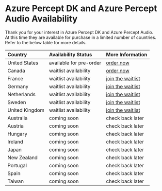 # Azure Percept DK and Azure Percept Audio Availability

Thank you for your interest in Azure Percept DK and Azure Percept Audio. At this time they are available for purchase in a limited number of countries. Refer to the below table for more details.

|Country            |Availability Status    |More Information        |
|:------------------|:----------------------|:-----------------------|
|United States      |available for pre-order|[order now](https://go.microsoft.com/fwlink/?linkid=2155270) |
|Canada             |waitlist availability  |[order now](https://go.microsoft.com/fwlink/?linkid=2155270) |
|France             |waitlist availability  |[join the waitlist](https://www.microsoft.com/emwa/signup_2/fr-fr?BGID=ProductA) |
|Germany            |waitlist availability  |[join the waitlist](https://www.microsoft.com/emwa/signup_2/de-de?BGID=ProductA) |
|Netherlands        |waitlist availability  |[join the waitlist](https://www.microsoft.com/emwa/signup_2/nl-nl?BGID=ProductA) |
|Sweden             |waitlist availability  |[join the waitlist](https://www.microsoft.com/emwa/signup_2/sv-se?BGID=ProductA) |
|United Kingdom     |waitlist availability  |[join the waitlist](https://www.microsoft.com/emwa/signup_2/en-gb?BGID=ProductA) |
|Australia	        |coming soon	        |check back later        |
|Austria	        |coming soon	        |check back later	     |
|Hungary	        |coming soon	        |check back later	     |
|Ireland	        |coming soon	        |check back later	     |
|Japan	            |coming soon	        |check back later	     |
|New Zealand	    |coming soon	        |check back later	     |
|Portugal	        |coming soon	        |check back later	     |
|Spain	            |coming soon	        |check back later	     |
|Taiwan	            |coming soon	        |check back later	     |

	
